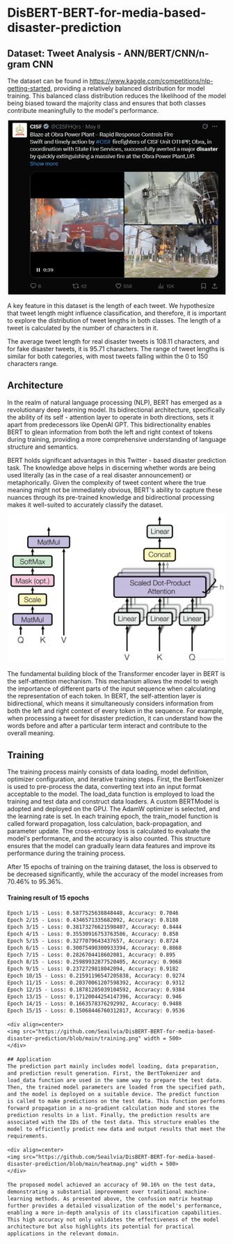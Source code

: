 # DisBERT-BERT-for-media-based-disaster-prediction

## Dataset: Tweet Analysis - ANN/BERT/CNN/n-gram CNN
The dataset can be found in https://www.kaggle.com/competitions/nlp-getting-started, providing a relatively balanced distribution for model training. This balanced class distribution reduces the likelihood of the model being biased toward the majority class and ensures that both classes contribute meaningfully to the model's performance.

<div align=center>
<img src="https://github.com/Seailvia/DisBERT-BERT-for-media-based-disaster-prediction/blob/main/twitter.png" width = 500>
</div>

A key feature in this dataset is the length of each tweet. We hypothesize that tweet length might influence classification, and therefore, it is important to explore the distribution of tweet lengths in both classes. The length of a tweet is calculated by the number of characters in it.

The average tweet length for real disaster tweets is 108.11 characters, and for fake disaster tweets, it is 95.71 characters. The range of tweet lengths is similar for both categories, with most tweets falling within the 0 to 150 characters range.

## Architecture
In the realm of natural language processing (NLP), BERT has emerged as a revolutionary deep learning model. Its bidirectional architecture, specifically the ability of its self - attention layer to operate in both directions, sets it apart from predecessors like OpenAI GPT. This bidirectionality enables BERT to glean information from both the left and right context of tokens during training, providing a more comprehensive understanding of language structure and semantics.

BERT holds significant advantages in this Twitter - based disaster prediction task. The knowledge above helps in discerning whether words are being used literally (as in the case of a real disaster announcement) or metaphorically. Given the complexity of tweet content where the true meaning might not be immediately obvious, BERT's ability to capture these nuances through its pre-trained knowledge and bidirectional processing makes it well-suited to accurately classify the dataset.

<div align=center>
<img src="https://github.com/Seailvia/DisBERT-BERT-for-media-based-disaster-prediction/blob/main/structure.png" width = 500>
</div>

The fundamental building block of the Transformer encoder layer in BERT is the self-attention mechanism. This mechanism allows the model to weigh the importance of different parts of the input sequence when calculating the representation of each token. In BERT, the self-attention layer is bidirectional, which means it simultaneously considers information from both the left and right context of every token in the sequence. For example, when processing a tweet for disaster prediction, it can understand how the words before and after a particular term interact and contribute to the overall meaning.

## Training
The training process mainly consists of data loading, model definition, optimizer configuration, and iterative training steps. First, the BertTokenizer is used to pre-process the data, converting text into an input format acceptable to the model. The load_data function is employed to load the training and test data and construct data loaders. A custom BERTModel is adopted and deployed on the GPU. The AdamW optimizer is selected, and the learning rate is set. In each training epoch, the train_model function is called forward propagation, loss calculation, back-propagation, and parameter update. The cross-entropy loss is calculated to evaluate the model's performance, and the accuracy is also counted. This structure ensures that the model can gradually learn data features and improve its performance during the training process.

After 15 epochs of training on the training dataset, the loss is observed to be decreased significantly, while the accuracy of the model increases from 70.46% to 95.36%.

#### Training result of 15 epochs

```
Epoch 1/15 - Loss: 0.5877525638848448, Accuracy: 0.7046
Epoch 2/15 - Loss: 0.4346571335682092, Accuracy: 0.8188
Epoch 3/15 - Loss: 0.38173276621598407, Accuracy: 0.8444
Epoch 4/15 - Loss: 0.35530916753763586, Accuracy: 0.858
Epoch 5/15 - Loss: 0.3277079643437657, Accuracy: 0.8724
Epoch 6/15 - Loss: 0.30075490300933394, Accuracy: 0.8868
Epoch 7/15 - Loss: 0.2826704418602081, Accuracy: 0.895
Epoch 8/15 - Loss: 0.25989932877520405, Accuracy: 0.9068
Epoch 9/15 - Loss: 0.2372729818042094, Accuracy: 0.9182
Epoch 10/15 - Loss: 0.21591196547205838, Accuracy: 0.9274
Epoch 11/15 - Loss: 0.20370061207598392, Accuracy: 0.9312
Epoch 12/15 - Loss: 0.18781285039104592, Accuracy: 0.9384
Epoch 13/15 - Loss: 0.17120044254147396, Accuracy: 0.946
Epoch 14/15 - Loss: 0.1663578376292992, Accuracy: 0.9488
Epoch 15/15 - Loss: 0.15068446760312817, Accuracy: 0.9536

<div align=center>
<img src="https://github.com/Seailvia/DisBERT-BERT-for-media-based-disaster-prediction/blob/main/training.png" width = 500>
</div>

## Application
The prediction part mainly includes model loading, data preparation, and prediction result generation. First, the BertTokenizer and load_data function are used in the same way to prepare the test data. Then, the trained model parameters are loaded from the specified path, and the model is deployed on a suitable device. The predict function is called to make predictions on the test data. This function performs forward propagation in a no-gradient calculation mode and stores the prediction results in a list. Finally, the prediction results are associated with the IDs of the test data. This structure enables the model to efficiently predict new data and output results that meet the requirements.

<div align=center>
<img src="https://github.com/Seailvia/DisBERT-BERT-for-media-based-disaster-prediction/blob/main/heatmap.png" width = 500>
</div>

The proposed model achieved an accuracy of 90.16% on the test data, demonstrating a substantial improvement over traditional machine-learning methods. As presented above, the confusion matrix heatmap further provides a detailed visualization of the model's performance, enabling a more in-depth analysis of its classification capabilities. This high accuracy not only validates the effectiveness of the model architecture but also highlights its potential for practical applications in the relevant domain.
